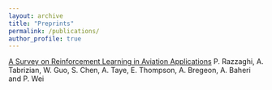 ```yaml
---
layout: archive
title: "Preprints"
permalink: /publications/
author_profile: true
---
```

[A Survey on Reinforcement Learning in Aviation Applications](https://arxiv.org/abs/2211.02147)
P. Razzaghi, A. Tabrizian, W. Guo, S. Chen, A. Taye, E. Thompson, A. Bregeon, A. Baheri and P. Wei
<!-- {% if author.googlescholar %}
  You can also find my articles on <u><a href="{{author.googlescholar}}">my Google Scholar profile</a>.</u>
{% endif %}

{% include base_path %}

{% for post in site.publications reversed %}
  {% include archive-single.html %}
{% endfor %} -->
